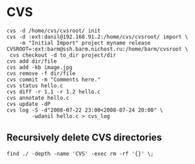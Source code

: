 <!-- -*- coding: utf-8-unix; -*-
     Danil Kutkevich's reference cards <http://kutkevich.org/rc>.
     Copyright (C) 2007, 2008, 2009, 2010 Danil Kutkevich <danil@kutkevich.org>

     This reference cards is licensed under the Creative Commons
     Attribution-Share Alike 3.0 Unported License. To view a copy of this
     license, see the COPYING file or visit
     <http://creativecommons.org/licenses/by-sa/3.0/> or send a letter to
     Creative Commons, 171 Second Street, Suite 300, San Francisco,
     California, 94105, USA. -->

CVS
===

    cvs -d /home/cvs/cvsroot/ init
    cvs -d :ext:danil@192.168.91.2:/home/cvs/cvsroot/ import \
        -m "Initial Import" project myname release
    CVSROOT=:ext:barm@ssh.barm.nichost.ru:/home/barm/cvsroot \
     cvs checkout -d to_dir project/dir
    cvs add dir/file
    cvs add -kb image.jpg
    cvs remove -f dir/file
    cvs commit -m "Comments here."
    cvs status hello.c
    cvs diff -r 1.1 -r 1.2 hello.c
    cvs annotate hello.c
    cvs update -dP
    cvs log -S -d"2008-07-22 23:00<2008-07-24 20:00" \
            -wdanil hello.c > cvs_log

Recursively delete CVS directories
----------------------------------

    find ./ -depth -name 'CVS' -exec rm -rf '{}' \;

